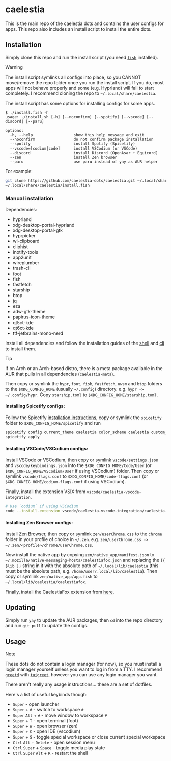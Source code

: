 # caelestia

This is the main repo of the caelestia dots and contains the user configs for
apps. This repo also includes an install script to install the entire dots.

## Installation

Simply clone this repo and run the install script (you need
[`fish`](https://github.com/fish-shell/fish-shell) installed).

> [!WARNING]
> The install script symlinks all configs into place, so you CANNOT
> move/remove the repo folder once you run the install script. If
> you do, most apps will not behave properly and some (e.g. Hyprland)
> will fail to start completely. I recommend cloning the repo to
> `~/.local/share/caelestia`.

The install script has some options for installing configs for some apps.

```
$ ./install.fish -h
usage: ./install.sh [-h] [--noconfirm] [--spotify] [--vscode] [--discord] [--paru]

options:
  -h, --help                  show this help message and exit
  --noconfirm                 do not confirm package installation
  --spotify                   install Spotify (Spicetify)
  --vscode=[codium|code]      install VSCodium (or VSCode)
  --discord                   install Discord (OpenAsar + Equicord)
  --zen                       install Zen browser
  --paru                      use paru instead of yay as AUR helper
```

For example:

```sh
git clone https://github.com/caelestia-dots/caelestia.git ~/.local/share/caelestia
~/.local/share/caelestia/install.fish
```

### Manual installation

Dependencies:

-   hyprland
-   xdg-desktop-portal-hyprland
-   xdg-desktop-portal-gtk
-   hyprpicker
-   wl-clipboard
-   cliphist
-   inotify-tools
-   app2unit
-   wireplumber
-   trash-cli
-   foot
-   fish
-   fastfetch
-   starship
-   btop
-   jq
-   eza
-   adw-gtk-theme
-   papirus-icon-theme
-   qt5ct-kde
-   qt6ct-kde
-   ttf-jetbrains-mono-nerd

Install all dependencies and follow the installation guides of the
[shell](https://github.com/caelestia-dots/shell) and [cli](https://github.com/caelestia-dots/cli)
to install them.

> [!TIP]
> If on Arch or an Arch-based distro, there is a meta package available in the AUR
> that pulls in all dependencies (`caelestia-meta`).

Then copy or symlink the `hypr`, `foot`, `fish`, `fastfetch`, `uwsm` and `btop` folders to the
`$XDG_CONFIG_HOME` (usually `~/.config`) directory. e.g. `hypr -> ~/.config/hypr`.
Copy `starship.toml` to `$XDG_CONFIG_HOME/starship.toml`.

#### Installing Spicetify configs:

Follow the Spicetify [installation instructions](https://spicetify.app/docs/advanced-usage/installation),
copy or symlink the `spicetify` folder to `$XDG_CONFIG_HOME/spicetify` and run

```sh
spicetify config current_theme caelestia color_scheme caelestia custom_apps marketplace
spicetify apply
```

#### Installing VSCode/VSCodium configs:

Install VSCode or VSCodium, then copy or symlink `vscode/settings.json` and
`vscode/keybindings.json` into the `$XDG_CONFIG_HOME/Code/User` (or `$XDG_CONFIG_HOME/VSCodium/User`
if using VSCodium) folder. Then copy or symlink `vscode/flags.conf` to `$XDG_CONFIG_HOME/code-flags.conf`
(or `$XDG_CONFIG_HOME/codium-flags.conf` if using VSCodium).

Finally, install the extension VSIX from `vscode/caelestia-vscode-integration`.

```sh
# Use `codium` if using VSCodium
code --install-extension vscode/caelestia-vscode-integration/caelestia-vscode-integration-*.vsix
```

#### Installing Zen Browser configs:

Install Zen Browser, then copy or symlink `zen/userChrome.css` to the `chrome` folder in your
profile of choice in `~/.zen`. e.g. `zen/userChrome.css -> ~/.zen/<profile>/chrome/userChrome.css`.

Now install the native app by copying `zen/native_app/manifest.json` to
`~/.mozilla/native-messaging-hosts/caelestiafox.json` and replacing the `{{ $lib }}` string in it
with the absolute path of `~/.local/lib/caelestia` (this must be the absolute path, e.g.
`/home/user/.local/lib/caelestia`). Then copy or symlink `zen/native_app/app.fish` to
`~/.local/lib/caelestia/caelestiafox`.

Finally, install the CaelestiaFox extension from [here](https://addons.mozilla.org/en-US/firefox/addon/caelestiafox).

## Updating

Simply run `yay` to update the AUR packages, then `cd` into the repo directory and run `git pull` to update the configs.

## Usage

> [!NOTE]
> These dots do not contain a login manager (for now), so you must install a
> login manager yourself unless you want to log in from a TTY. I recommend
> [`greetd`](https://sr.ht/~kennylevinsen/greetd) with
> [`tuigreet`](https://github.com/apognu/tuigreet), however you can use
> any login manager you want.

There aren't really any usage instructions... these are a set of dotfiles.

Here's a list of useful keybinds though:

-   `Super` - open launcher
-   `Super` + `#` - switch to workspace `#`
-   `Super` `Alt` + `#` - move window to workspace `#`
-   `Super` + `T` - open terminal (foot)
-   `Super` + `W` - open browser (zen)
-   `Super` + `C` - open IDE (vscodium)
-   `Super` + `S` - toggle special workspace or close current special workspace
-   `Ctrl` `Alt` + `Delete` - open session menu
-   `Ctrl` `Super` + `Space` - toggle media play state
-   `Ctrl` `Super` `Alt` + `R` - restart the shell
